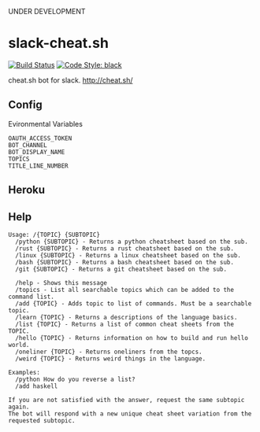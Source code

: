 UNDER DEVELOPMENT
# slack-cheat.sh
[![Build Status](https://travis-ci.com/dgnsrekt/slack-cheatbot.svg?branch=master)](https://travis-ci.com/dgnsrekt/slack-cheatbot)
[![Code Style: black](https://img.shields.io/badge/code%20style-black-000000.svg)](https://github.com/psf/black)

cheat.sh bot for slack. http://cheat.sh/
## Config
Evironmental Variables
```
OAUTH_ACCESS_TOKEN
BOT_CHANNEL
BOT_DISPLAY_NAME
TOPICS
TITLE_LINE_NUMBER
```
## Heroku
## Help
```
Usage: /{TOPIC} {SUBTOPIC}
  /python {SUBTOPIC} - Returns a python cheatsheet based on the sub.
  /rust {SUBTOPIC} - Returns a rust cheatsheet based on the sub.
  /linux {SUBTOPIC} - Returns a linux cheatsheet based on the sub.
  /bash {SUBTOPIC} - Returns a bash cheatsheet based on the sub.
  /git {SUBTOPIC} - Returns a git cheatsheet based on the sub.
  
  /help - Shows this message
  /topics - List all searchable topics which can be added to the command list.
  /add {TOPIC} - Adds topic to list of commands. Must be a searchable topic.
  /learn {TOPIC} - Returns a descriptions of the language basics.
  /list {TOPIC} - Returns a list of common cheat sheets from the TOPIC.
  /hello {TOPIC} - Returns information on how to build and run hello world.
  /oneliner {TOPIC} - Returns oneliners from the topcs.
  /weird {TOPIC} - Returns weird things in the language.

Examples:
  /python How do you reverse a list?
  /add haskell

If you are not satisfied with the answer, request the same subtopic again. 
The bot will respond with a new unique cheat sheet variation from the requested subtopic.
```
